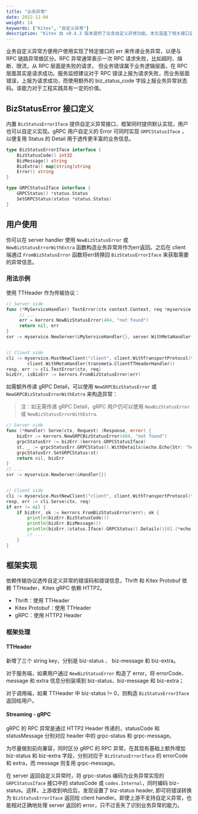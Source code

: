 ```yaml
---
title: "业务异常"
date: 2022-11-04
weight: 14
keywords: ["Kitex", "自定义异常"]
description: "Kitex 自 v0.4.3 版本提供了业务自定义异常功能，本文涵盖了相关接口定义、用户使用和框架实现介绍。"
---
```


业务自定义异常方便用户使用实现了特定接口的 err 来传递业务异常，以便与 RPC 链路异常做区分。RPC 异常通常表示一次 RPC 请求失败，比如超时、熔断、限流，从 RPC 层面是失败的请求，
但业务错误属于业务逻辑层面，在 RPC 层面其实是请求成功。服务监控建议对于 RPC 错误上报为请求失败，而业务层面错误，上报为请求成功，而使用额外的 biz_status_code 字段上报业务异常状态码。该能力对于工程实践具有一定的价值。

## BizStatusError 接口定义
内置 `BizStatusErrorIface` 提供自定义异常接口，框架同时提供默认实现，用户也可以自定义实现。gRPC 用户自定义的 Error 可同时实现 `GRPCStatusIface` ，以便复用 Status 的 Detail 用于透传更丰富的业务信息。

```go
type BizStatusErrorIface interface {
    BizStatusCode() int32
    BizMessage() string
    BizExtra() map[string]string
    Error() string
}

type GRPCStatusIface interface {
    GRPCStatus() *status.Status
    SetGRPCStatus(status *status.Status)
}
```

## 用户使用
你可以在 server handler 使用 `NewBizStatusError` 或 `NewBizStatusErrorWithExtra` 函数构造业务异常并作为err返回。之后在 client 端通过 `FromBizStatusError` 函数将err转换回 `BizStatusErrorIface` 来获取需要的异常信息。

### 用法示例
使用 TTHeader 作为传输协议：
```go
// Server side
func (*MyServiceHandler) TestError(ctx context.Context, req *myservice.Request) (r *myservice.Response, err error) {
     // ...
     err = kerrors.NewBizStatusError(404, "not found")
     return nil, err
}
svr := myservice.NewServer(&MyServiceHandler{}, server.WithMetaHandler(transmeta.ServerTTHeaderHandler))


// Client side
cli := myservice.MustNewClient("client", client.WithTransportProtocol(transport.TTHeader),
        client.WithMetaHandler(transmeta.ClientTTHeaderHandler))
resp, err := cli.TestError(ctx, req)
bizErr, isBizErr := kerrors.FromBizStatusError(err)
```

如需额外传递 gRPC Detail，可以使用 `NewGRPCBizStatusError` 或 `NewGRPCBizStatusErrorWithExtra` 来构造异常：
> 注：如无需传递 gRPC Detail，gRPC 用户仍可以使用 `NewBizStatusError` 或 `NewBizStatusErrorWithExtra`.
```go
// Server side
func (*Handler) Serve(ctx, Request) (Response, error) {
    bizErr := kerrors.NewGRPCBizStatusError(404, "not found")
    grpcStatusErr := bizErr.(kerrors.GRPCStatusIface)
    st, _ := grpcStatusErr.GRPCStatus().WithDetails(&echo.Echo{Str: "hello world"})
    grpcStatusErr.SetGRPCStatus(st)
    return nil, bizErr
}
// ...
svr := myservice.NewServer(&Handler{})


// Client side
cli := myservice.MustNewClient("client", client.WithTransportProtocol(transport.GRPC))
resp, err := cli.Serve(ctx, req)
if err != nil {
    if bizErr, ok := kerrors.FromBizStatusError(err); ok {
        println(bizErr.BizStatusCode())
        println(bizErr.BizMessage())
        println(bizErr.(status.Iface).GRPCStatus().Details()[0].(*echo.Echo).Str)
        // ...
    }
}
```

## 框架实现
依赖传输协议透传自定义异常的错误码和错误信息，Thrift 和 Kitex Protobuf 依赖 TTHeader，Kitex gRPC 依赖 HTTP2。

- Thrift：使用 TTHeader
- Kitex Protobuf：使用 TTHeader
- gRPC：使用 HTTP2 Header

### 框架处理

#### TTHeader

新增了三个 string key，分别是 biz-status 、 biz-message 和 biz-extra。

对于服务端，如果用户通过 `NewBizStatusError` 构造了 error，将 errorCode、message 和 extra 信息分别装填到 biz-status、biz-message 和 biz-extra；

对于调用端，如果 TTHeader 中 biz-status != 0，则构造 `BizStatusErrorIface` 返回给用户。

#### Streaming - gRPC

gRPC 的 RPC 异常是通过 HTTP2 Header 传递的，statusCode 和 statusMessage 分别对应 header 中的 grpc-status 和 grpc-message。

为尽量做到前向兼容，同时区分 gRPC 的 RPC 异常，在其现有基础上额外增加 biz-status 和 biz-extra 字段，分别对应于 `BizStatusErrorIface` 的 errorCode 和 extra，而 message 则复用 grpc-message。

在 server 返回自定义异常时，将 grpc-status 编码为业务异常实现的 `GRPCStatusIface` 接口中的 statusCode 或 `codes.Internal`，同时编码 biz-status。这样，上游收到响应后，发现设置了 biz-status header, 即可将错误转换为 `BizStatusErrorIface` 返回给 client handler。即使上游不支持自定义异常，也能相对正确地处理 server 返回的 error，只不过丢失了识别业务异常的能力。

